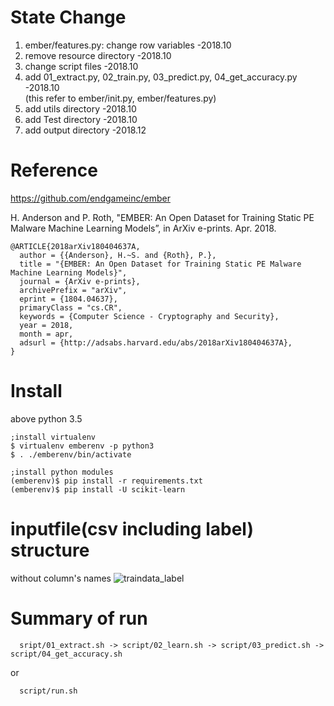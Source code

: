# State Change
1. ember/features.py: change row variables -2018.10  
2. remove resource directory -2018.10  
3. change script files -2018.10  
4. add 01_extract.py, 02_train.py, 03_predict.py, 04_get_accuracy.py  -2018.10   
(this refer to ember/init.py, ember/features.py)
5. add utils directory  -2018.10 
6. add Test directory  -2018.10 
7. add output directory -2018.12   






# Reference
https://github.com/endgameinc/ember  

H. Anderson and P. Roth, "EMBER: An Open Dataset for Training Static PE Malware Machine Learning Models”, in ArXiv e-prints. Apr. 2018.  

```
@ARTICLE{2018arXiv180404637A,  
  author = {{Anderson}, H.~S. and {Roth}, P.},  
  title = "{EMBER: An Open Dataset for Training Static PE Malware Machine Learning Models}",  
  journal = {ArXiv e-prints},  
  archivePrefix = "arXiv",  
  eprint = {1804.04637},  
  primaryClass = "cs.CR",  
  keywords = {Computer Science - Cryptography and Security},  
  year = 2018,  
  month = apr,  
  adsurl = {http://adsabs.harvard.edu/abs/2018arXiv180404637A},  
}  
```  

# Install
above python 3.5    
```
;install virtualenv
$ virtualenv emberenv -p python3
$ . ./emberenv/bin/activate
```
  
```
;install python modules
(emberenv)$ pip install -r requirements.txt
(emberenv)$ pip install -U scikit-learn
```

# inputfile(csv including label) structure
without column's names
![traindata_label](screenshot/traindata_label.png)

# Summary of run
```
  sript/01_extract.sh -> script/02_learn.sh -> script/03_predict.sh -> script/04_get_accuracy.sh
```  
  or    

```
  script/run.sh
```
